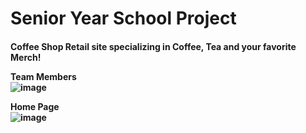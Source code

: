 <h1> Senior Year School Project </h1>
<h4>Coffee Shop Retail site specializing in Coffee, Tea and your favorite Merch!</hr>

**Team Members**<br>
![image](https://github.com/gjones94/Coffee-Shop-Retail/assets/141204905/dcde2736-6da6-46c9-9610-1998b7a83f17)


**Home Page**<br>
![image](https://github.com/gjones94/Coffee-Shop-Retail/assets/141204905/c30f9062-fcf1-468c-a4c6-ef037141d48c)


